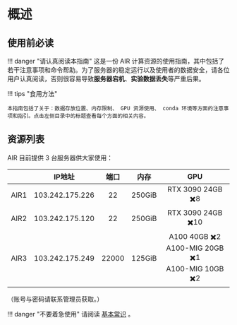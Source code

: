 # 概述

## 使用前必读

!!! danger "请认真阅读本指南"
    这是一份 AIR 计算资源的使用指南，其中包括了若干注意事项和命令帮助。为了服务器的稳定运行以及使用者的数据安全，请各位用户认真阅读，否则很容易导致**服务器宕机**、**实验数据丢失**等严重后果。

!!! tips "食用方法"
    
    本指南包括了关于：数据存放位置、内存限制、 GPU 资源使用、 conda 环境等方面的注意事项和指引。点击左侧目录中的标题查看每个方面的相关内容。

## 资源列表

AIR 目前提供 3 台服务器供大家使用：

|      |     IP地址      | 端口  |  内存  |                          GPU                          |
| :--: | :-------------: | :---: | :----: | :---------------------------------------------------: |
| AIR1 | 103.242.175.226 |  22   | 250GiB |                   RTX 3090 24GB ✖️8                    |
| AIR2 | 103.242.175.120 |  22   | 250GiB |                   RTX 3090 24GB ✖️10                   |
| AIR3 | 103.242.175.249 | 22000 | 125GiB | A100 40GB ✖️2<br> A100-MIG 20GB ✖️1<br>A100-MIG 10GB ✖️2 |

（账号与密码请联系管理员获取。）

!!! danger "不要着急使用"
    请阅读 [基本常识](basis) 。